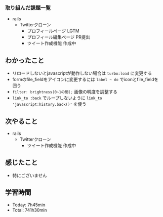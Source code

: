 ### 取り組んだ課題一覧
- rails
  - Twitterクローン
    - プロフィールページ LGTM
    - プロフィール編集ページ PR提出
    - ツイート作成機能 作成中
## わかったこと
- リロードしないとjavascriptが動作しない場合は `turbo:load` に変更する
- formのfile_fieldをアイコンに変更するには `label ~ do` でiconとfile_fieldを囲う
- `filter: brightness(0~1の間);` 画像の明度を調整する
- `link_to :back` でループしないように `link_to 'javascript:history.back()'` を使う
## 次やること
- rails
  - Twitterクローン
    - ツイート作成機能 作成中
## 感じたこと
- 特にございません
## 学習時間
- Today: 7h45min
- Total: 741h30min